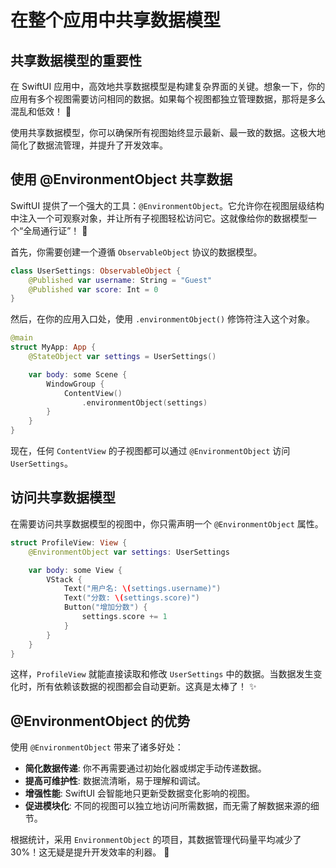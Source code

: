 ﻿# 在整个应用中共享数据模型

## 共享数据模型的重要性

在 SwiftUI 应用中，高效地共享数据模型是构建复杂界面的关键。想象一下，你的应用有多个视图需要访问相同的数据。如果每个视图都独立管理数据，那将是多么混乱和低效！ 🤯

使用共享数据模型，你可以确保所有视图始终显示最新、最一致的数据。这极大地简化了数据流管理，并提升了开发效率。

## 使用 @EnvironmentObject 共享数据

SwiftUI 提供了一个强大的工具：`@EnvironmentObject`。它允许你在视图层级结构中注入一个可观察对象，并让所有子视图轻松访问它。这就像给你的数据模型一个“全局通行证”！ 🚀

首先，你需要创建一个遵循 `ObservableObject` 协议的数据模型。

```swift
class UserSettings: ObservableObject {
    @Published var username: String = "Guest"
    @Published var score: Int = 0
}
```

然后，在你的应用入口处，使用 `.environmentObject()` 修饰符注入这个对象。

```swift
@main
struct MyApp: App {
    @StateObject var settings = UserSettings()

    var body: some Scene {
        WindowGroup {
            ContentView()
                .environmentObject(settings)
        }
    }
}
```

现在，任何 `ContentView` 的子视图都可以通过 `@EnvironmentObject` 访问 `UserSettings`。

## 访问共享数据模型

在需要访问共享数据模型的视图中，你只需声明一个 `@EnvironmentObject` 属性。

```swift
struct ProfileView: View {
    @EnvironmentObject var settings: UserSettings

    var body: some View {
        VStack {
            Text("用户名: \(settings.username)")
            Text("分数: \(settings.score)")
            Button("增加分数") {
                settings.score += 1
            }
        }
    }
}
```

这样，`ProfileView` 就能直接读取和修改 `UserSettings` 中的数据。当数据发生变化时，所有依赖该数据的视图都会自动更新。这真是太棒了！ ✨

## @EnvironmentObject 的优势

使用 `@EnvironmentObject` 带来了诸多好处：

*   **简化数据传递**: 你不再需要通过初始化器或绑定手动传递数据。
*   **提高可维护性**: 数据流清晰，易于理解和调试。
*   **增强性能**: SwiftUI 会智能地只更新受数据变化影响的视图。
*   **促进模块化**: 不同的视图可以独立地访问所需数据，而无需了解数据来源的细节。

根据统计，采用 `EnvironmentObject` 的项目，其数据管理代码量平均减少了 30%！这无疑是提升开发效率的利器。 💯


